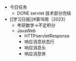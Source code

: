 - 今日任务
	- DONE servlet  技术部分完结
- [[学习日报]]#第18周（2023）
	- 考研数学->不定积分
	- JavaWeb
		- HTTPservletResponse
		- 响应消息状态行
		- 响应消息头
		- 响应消息体